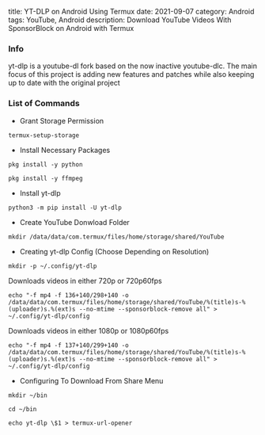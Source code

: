 title: YT-DLP on Android Using Termux
date: 2021-09-07
category: Android
tags: YouTube, Android
description: Download YouTube Videos With SponsorBlock on Android with Termux

### Info

yt-dlp is a youtube-dl fork based on the now inactive youtube-dlc. The main focus of this project is adding new features and patches while also keeping up to date with the original project

### List of Commands

-  Grant Storage Permission

```
termux-setup-storage
```

-  Install Necessary Packages

```
pkg install -y python
```

```
pkg install -y ffmpeg
```

-  Install yt-dlp

```
python3 -m pip install -U yt-dlp
```

-  Create YouTube Donwload Folder

```
mkdir /data/data/com.termux/files/home/storage/shared/YouTube
```

-  Creating yt-dlp Config (Choose Depending on Resolution)

```
mkdir -p ~/.config/yt-dlp
```

Downloads videos in either 720p or 720p60fps
```
echo "-f mp4 -f 136+140/298+140 -o /data/data/com.termux/files/home/storage/shared/YouTube/%(title)s-%(uploader)s.%(ext)s --no-mtime --sponsorblock-remove all" > ~/.config/yt-dlp/config
```


Downloads videos in either 1080p or 1080p60fps

```
echo "-f mp4 -f 137+140/299+140 -o /data/data/com.termux/files/home/storage/shared/YouTube/%(title)s-%(uploader)s.%(ext)s --no-mtime --sponsorblock-remove all" > ~/.config/yt-dlp/config
```

- Configuring To Download From Share Menu

```
mkdir ~/bin
```

```
cd ~/bin
```

```
echo yt-dlp \$1 > termux-url-opener
```
